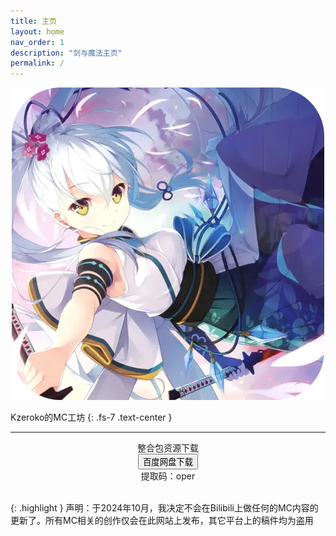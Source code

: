 ```yaml
---
title: 主页
layout: home
nav_order: 1
description: "剑与魔法主页"
permalink: /
---
```


<div align="center"> <img src="img/misc/kzeroko.webp" alt="kzeroko" /> </div>

Kzeroko的MC工坊
{: .fs-7 .text-center }

<hr />

<div align="center"> 整合包资源下载 </div>
<div align="center"> <button type="button" name="download_button" class="btn">百度网盘下载</button> </div>
<div align="center"> 提取码：oper </div>

<br />

{: .highlight }
声明：于2024年10月，我决定不会在Bilibili上做任何的MC内容的更新了。所有MC相关的创作仅会在此网站上发布，其它平台上的稿件均为盗用
